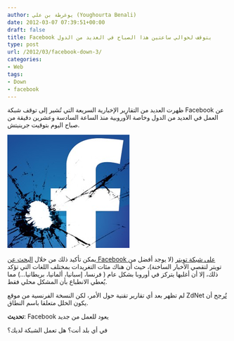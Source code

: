 ```yaml
---
author: يوغرطة بن علي (Youghourta Benali)
date: 2012-03-07 07:39:51+00:00
draft: false
title: Facebook يتوقف لحوالي ساعتين هذا الصباح في العديد من الدول
type: post
url: /2012/03/facebook-down-3/
categories:
- Web
tags:
- Down
- facebook
---
```


ظهرت العديد من التقارير الإخبارية السريعة التي تُشير إلى توقف شبكة Facebook عن العمل في العديد من الدول وخاصة الأوروبية منذ الساعة السادسة وعشرين دقيقة من صباح اليوم بتوقيت جرينيتش.




[![](Facebook-down.jpg)
](Facebook-down.jpg)




يمكن تأكيد ذلك من خلال [البحث عن Facebook على شبكة تويتر](https://twitter.com/#%21/search/%23facebook) (لا يوجد أفضل من تويتر لتقصي الأخبار الساخنة)، حيث أن هناك مئات التغريدات بمختلف اللغات التي تؤكد ذلك، إلا أن أغلبها يتركز في أوروبا بشكل عام ( فرنسا، إسبانيا، ألمانيا، بريطانيا...) مما يُعطي الانطباع بأن المشكل محلي فقط.




لم تظهر بعد أي تقارير تقنية حول الأمر، لكن النسخة الفرنسية من موقع ZdNet [تُرجح](http://www.zdnet.fr/blogs/infra-net/panne-geante-de-facebook-ce-matin-un-incident-lie-au-dns-39769358.htm) أن يكون الخلل متعلقا باسم النطاق.




**تحديث**: Facebook يعود للعمل من جديد




في أي بلد أنت؟ هل تعمل الشبكة لديك؟
